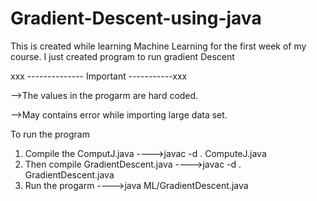 # Gradient-Descent-using-java

This is created while learning Machine Learning for the first week of my course.
I just created program to run gradient Descent

xxx -------------- Important -----------xxx

-->The values in the progarm are hard coded.
 
-->May contains error while importing large data set.

To run the program

1. Compile the ComputJ.java
    	---->javac -d . ComputeJ.java
2. Then compile GradientDescent.java
    	---->javac -d . GradientDescent.java
3. Run the progarm
    	---->java ML/GradientDescent.java
